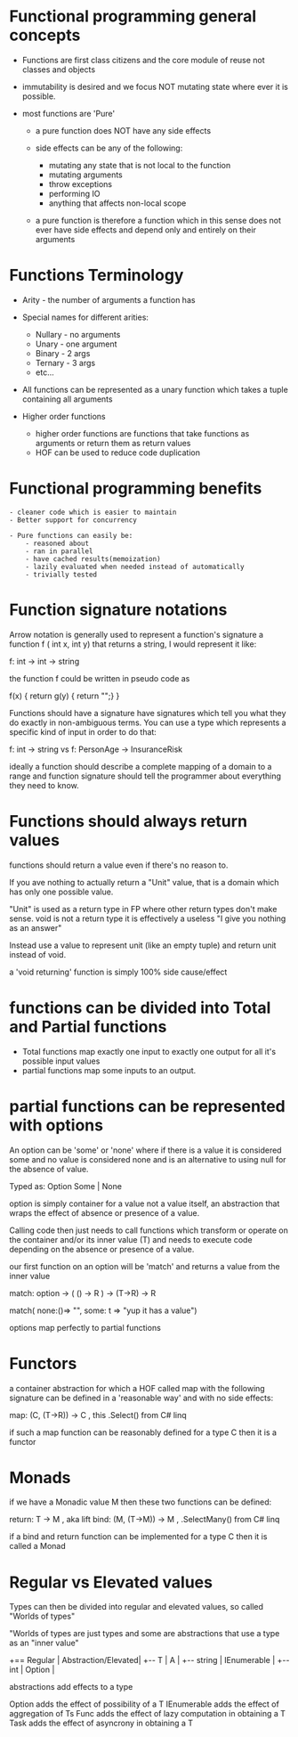 # Functional programming general concepts
- Functions are first class citizens and the core module of reuse not classes and objects
- immutability is desired and we focus NOT mutating state where ever it is possible.

- most functions are 'Pure'
    - a pure function does NOT have any side effects
    - side effects can be any of the following:
        - mutating any state that is not local to the function
        - mutating arguments
        - throw exceptions
        - performing IO
        - anything that affects non-local scope

    - a pure function is therefore a function which in this sense does not ever have side effects and depend only and entirely on their arguments

# Functions Terminology
- Arity - the number of arguments a function has
- Special names for different arities:
    - Nullary - no arguments
    - Unary - one argument
    - Binary - 2 args
    - Ternary - 3 args
    - etc...

- All functions can be represented as a unary function which takes a tuple containing all arguments

- Higher order functions
    - higher order functions are functions that take functions as arguments or return them as return values
    - HOF can be used to reduce code duplication

# Functional programming benefits
    - cleaner code which is easier to maintain
    - Better support for concurrency

    - Pure functions can easily be:
        - reasoned about
        - ran in parallel
        - have cached results(memoization)
        - lazily evaluated when needed instead of automatically
        - trivially tested
    
# Function signature notations

Arrow notation is generally used to represent a function's signature
a function f ( int x, int y) that returns a string, I would represent it like:

f: int -> int -> string

the function f could be written in pseudo code as 

f(x) {
    return g(y) { return "";}
}

Functions should have a signature have signatures which tell you what they do exactly in non-ambiguous terms. You can use a type which represents a specific kind of input in order to do that:

f: int -> string
vs
f: PersonAge -> InsuranceRisk

ideally a function should describe a complete mapping of a domain to a range and function signature should tell the programmer about everything they need to know.

# Functions should always return values
functions should return a value even if there's no reason to.

If you ave nothing to actually return a "Unit" value, that is a domain which has only one possible value.

"Unit" is used as a return type in FP where other return types don't make sense.
void is not a return type it is effectively a useless "I give you nothing as an answer"

Instead use a value to represent unit (like an empty tuple) and return unit instead of void.

a 'void returning' function is simply 100% side cause/effect 

# functions can be divided into Total and Partial functions
- Total functions map exactly one input to exactly one output for all it's possible input values
- partial functions map some inputs to an output.

# partial functions can be represented with options
An option can be 'some' or 'none' where if there is a value it is considered some and no value is considered none and is an alternative to using null for the absence of value.

Typed as:
Option<T> Some | None

option is simply container for a value not a value itself, an abstraction that wraps the effect of absence or presence of a value.

Calling code then just needs to call functions which transform or operate on the container and/or its inner value (T) and needs to execute code depending on the absence or presence of a value.

our first function on an option will be 'match' and returns a value from the inner value

match: option<T> -> ( () -> R ) -> (T->R) -> R

match( none:()=> "", some: t => "yup it has a value")

options map perfectly to partial functions

# Functors
a container abstraction for which a HOF called map with the following signature can be defined in a 'reasonable way' and with no side effects:

map: (C<T>, (T->R)) -> C<R> , this .Select() from C# linq

if such a map function can be reasonably defined for a type C<T> then it is a functor

# Monads
if we have a Monadic value M<T> then these two functions can be defined:

return: T -> M<T> , aka lift
bind: (M<T>, (T->M<R>)) -> M<R> , .SelectMany() from C# linq

if a bind and return function can be implemented for a type C<T> then it is called a Monad

# Regular vs Elevated values
Types can then be divided into regular and elevated values, so called "Worlds of types"

"Worlds of types are just types and some are abstractions that use a type as an "inner value"

+== Regular | Abstraction/Elevated|
+-- T       | A<T>                |
+-- string  | IEnumerable<string> | 
+-- int     | Option<int>         |

abstractions add effects to a type

Option adds the effect of possibility of a T 
IEnumerable adds the effect of aggregation of Ts
Func<T> adds the effect of lazy computation in obtaining a T
Task<T> adds the effect of asyncrony in obtaining a T